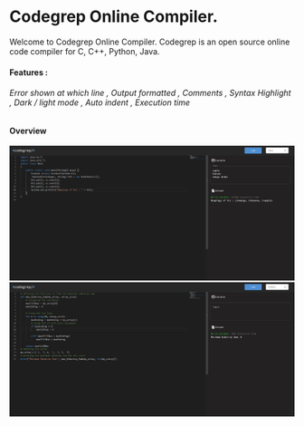 # Codegrep Online Compiler.
Welcome to Codegrep Online Compiler.
Codegrep is an open source online code compiler for C, C++, Python, Java.

####  Features : 
###### Error shown at which line ,  Output formatted , Comments , Syntax Highlight , Dark / light mode , Auto indent , Execution time

#### Overview
<img src="./images/1.png">
<img src="./images/2.png">



